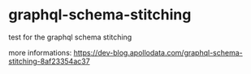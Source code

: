 # graphql-schema-stitching
test for the graphql schema stitching

more informations: 
https://dev-blog.apollodata.com/graphql-schema-stitching-8af23354ac37
